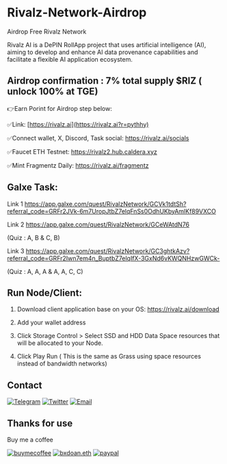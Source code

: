 # Rivalz-Network-Airdrop
Airdrop Free Rivalz Network 

Rivalz AI is a DePIN RollApp project that uses artificial intelligence (AI), aiming to develop and enhance AI data provenance capabilities and facilitate a flexible AI application ecosystem.

## Airdrop confirmation : 7% total supply $RIZ ( unlock 100% at TGE)

 👉Earn Porint for Airdrop step below:

✅Link: [https://rivalz.ai](https://rivalz.ai?r=pythhy)

✅Connect wallet, X, Discord, Task social: https://rivalz.ai/socials

✅Faucet ETH Testnet: https://rivalz2.hub.caldera.xyz

✅Mint Fragmentz Daily: https://rivalz.ai/fragmentz

## Galxe Task:

Link 1 https://app.galxe.com/quest/RivalzNetwork/GCVk1tdtSh?referral_code=GRFr2JVk-6m7UropJtbZ7elqFnSs0OdhUKbyAmlKf89VXCO

Link 2 https://app.galxe.com/quest/RivalzNetwork/GCeWAtdN76

(Quiz : A, B  &   C, B)

Link 3 https://app.galxe.com/quest/RivalzNetwork/GC3ghtkAzv?referral_code=GRFr2Iwn7em4n_BuptbZ7elqIfX-3GxNd6vKWQNHzwGWCk-

(Quiz :  A, A, A  &  A, A, C, C)

## Run Node/Client: 

1. Download client application base on your OS: https://rivalz.ai/download

2. Add your wallet address

3. Click Storage Control > Select SSD and HDD Data Space resources that will be allocated to your Node.

4. Click Play Run ( This is the same as Grass using space resources instead of bandwidth networks)

## Contact

[![Telegram](https://img.shields.io/badge/Telegram-2CA5E0?style=for-the-badge&logo=telegram&logoColor=white)](https://t.me/bxdoan)
[![Twitter](https://img.shields.io/badge/Twitter-1DA1F2?style=for-the-badge&logo=twitter&logoColor=white)](https://twitter.com/bxdoan)
[![Email](https://img.shields.io/badge/Gmail-D14836?style=for-the-badge&logo=gmail&logoColor=white)](mailto:hi@bxdoan.com)

## Thanks for use
Buy me a coffee

[![buymecoffee](https://img.shields.io/badge/Buy_Me_A_Coffee-FFDD00?style=for-the-badge&logo=buy-me-a-coffee&logoColor=black)](https://www.buymeacoffee.com/bxdoan)
[![bxdoan.eth](https://img.shields.io/badge/Ethereum-3C3C3D?style=for-the-badge&logo=Ethereum&logoColor=white)](https://etherscan.io/address/0x610322AeF748238C52E920a15Dd9A8845C9c0318)
[![paypal](	https://img.shields.io/badge/PayPal-00457C?style=for-the-badge&logo=paypal&logoColor=white)](https://paypal.me/bxdoan)
